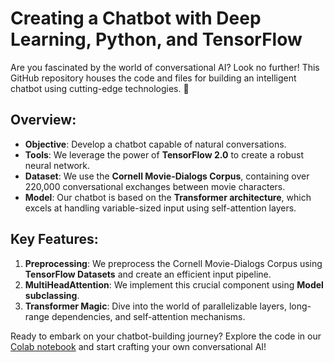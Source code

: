 # Creating a Chatbot with Deep Learning, Python, and TensorFlow

Are you fascinated by the world of conversational AI? Look no further! This GitHub repository houses the code and files for building an intelligent chatbot using cutting-edge technologies. 🤖

## Overview:
- **Objective**: Develop a chatbot capable of natural conversations.
- **Tools**: We leverage the power of **TensorFlow 2.0** to create a robust neural network.
- **Dataset**: We use the **Cornell Movie-Dialogs Corpus**, containing over 220,000 conversational exchanges between movie characters.
- **Model**: Our chatbot is based on the **Transformer architecture**, which excels at handling variable-sized input using self-attention layers.

## Key Features:
1. **Preprocessing**: We preprocess the Cornell Movie-Dialogs Corpus using **TensorFlow Datasets** and create an efficient input pipeline.
2. **MultiHeadAttention**: We implement this crucial component using **Model subclassing**.
3. **Transformer Magic**: Dive into the world of parallelizable layers, long-range dependencies, and self-attention mechanisms.

Ready to embark on your chatbot-building journey? Explore the code in our [Colab notebook](https://blog.tensorflow.org/2019/05/transformer-chatbot-tutorial-with-tensorflow-2.html) and start crafting your own conversational AI!
